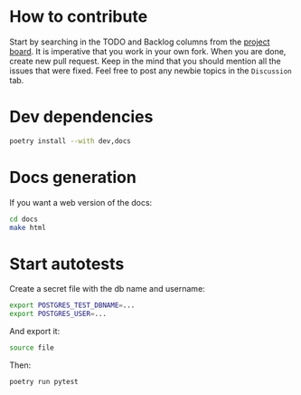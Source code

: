 # How to contribute
Start by searching in the TODO and Backlog columns from the [project board](https://github.com/users/Debianov/projects/2). It is imperative that 
you work in your own fork.
When you are done, create new pull request. Keep in the mind that you should mention all the issues that were fixed.
Feel free to post any newbie topics in the `Discussion` tab.
# Dev dependencies
```sh
poetry install --with dev,docs
```
# Docs generation
If you want a web version of the docs:
```sh
cd docs
make html
```
# Start autotests
Create a secret file with the db name and username:
```sh
export POSTGRES_TEST_DBNAME=...
export POSTGRES_USER=...
```
And export it:
```sh
source file
```
Then:
```sh
poetry run pytest
```